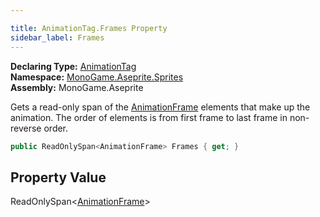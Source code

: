 ```yaml
---

title: AnimationTag.Frames Property
sidebar_label: Frames
---
```

**Declaring Type:** [AnimationTag](../)  
**Namespace:** [MonoGame.Aseprite.Sprites](../../)  
**Assembly:** MonoGame.Aseprite

Gets a read\-only span of the [AnimationFrame](../../AnimationFrame/) elements that make up the animation.  The order of elements is from first frame to last frame in non\-reverse order.

```csharp
public ReadOnlySpan<AnimationFrame> Frames { get; }
```

## Property Value

ReadOnlySpan\<[AnimationFrame](../../AnimationFrame/)\>


